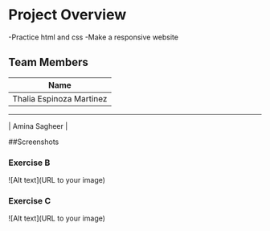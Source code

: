 # Project Overview
-Practice html and css 
-Make a responsive website 

## Team Members
|         Name           |
|---|
|Thalia Espinoza Martinez|
--------------------------
|      Amina Sagheer     |



##Screenshots

### Exercise B
![Alt text](URL to your image)

### Exercise C
![Alt text](URL to your image)
